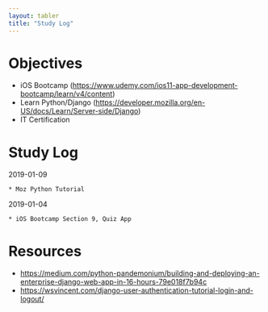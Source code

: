 ```yaml
---
layout: tabler
title: "Study Log"
---
```


# Objectives

* iOS Bootcamp (https://www.udemy.com/ios11-app-development-bootcamp/learn/v4/content)
* Learn Python/Django (https://developer.mozilla.org/en-US/docs/Learn/Server-side/Django)
* IT Certification

# Study Log

2019-01-09

    * Moz Python Tutorial

2019-01-04

    * iOS Bootcamp Section 9, Quiz App




# Resources

* https://medium.com/python-pandemonium/building-and-deploying-an-enterprise-django-web-app-in-16-hours-79e018f7b94c
* https://wsvincent.com/django-user-authentication-tutorial-login-and-logout/

